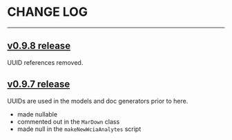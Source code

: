 # CHANGE LOG

----------------------------------------

## [v0.9.8 release](http://github.com/conflabs/wcia-analytes-tool)
UUID references removed.  


## [v0.9.7 release](http://github.com/conflabs/wcia-analytes-tool)
UUIDs are used in the models and doc generators prior to here.  
* made nullable  
* commented out in the `MarDown` class  
* made null in the `makeNewWciaAnalytes` script  